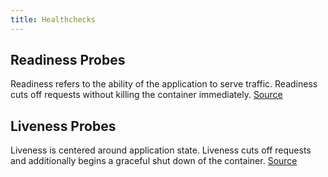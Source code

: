 ```yaml
---
title: Healthchecks
---
```


## Readiness Probes

Readiness refers to the ability of the application to serve traffic. Readiness cuts off requests without killing the container immediately. [Source](https://kubernetes.io/docs/tasks/configure-pod-container/configure-liveness-readiness-probes/#define-readiness-probes)

## Liveness Probes

Liveness is centered around application state. Liveness cuts off requests and additionally begins a graceful shut down of the container. [Source](https://kubernetes.io/docs/tasks/configure-pod-container/configure-liveness-readiness-probes/#define-a-liveness-command)
